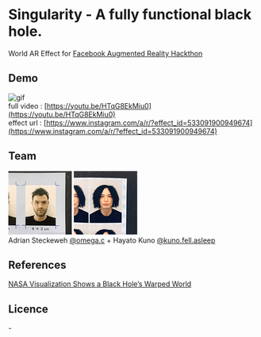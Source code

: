 # Singularity - A fully functional black hole.
World AR Effect for [Facebook Augmented Reality Hackthon](https://fbar1.devpost.com/)  

## Demo
![gif](./images/demo.gif)  
full video : [https://youtu.be/HTqG8EkMiu0](https://youtu.be/HTqG8EkMiu0)  
effect url : [https://www.instagram.com/a/r/?effect_id=533091900949674](https://www.instagram.com/a/r/?effect_id=533091900949674)  
<!-- 
* The glowing disk around the singlarity is called the accetion disk.
* The part below and above the singularity the part of the disk behind the black hole.  
* Because of the immense gravity of the singularity, the light gets bent and shows an image of the disk on top and bottom.  
* The gravitinal lens effect bends the light of the background around the singularity, creating a second image of objects.
* The wavelength of the light gets shortened the closer you get, shifting the color of the accetion disk from red to blue.
* Time also slows down the closer you are to the singularity.  
* The bright area on the left of the accretion disk is due to the relativistic Doppler effect.  
* The part moving towards the viewer is brighter than the part moving away.  
-->

<!-- 
## Patches  

![patches](./images/patches.png)  
_The black hole objects can be imported into a project with a single asp._ 

![gif](./images/demo2.gif)  
_Low load because 3D objects other than planes are not used._
-->

## Team
![omega](./images/omega.png) ![kuno](./images/kuno.png)  
Adrian Steckeweh [@omega.c](https://www.instagram.com/omega.c/) + Hayato Kuno [@kuno.fell.asleep](https://www.instagram.com/kuno.fell.asleep/)  

## References
[NASA Visualization Shows a Black Hole’s Warped World](https://www.nasa.gov/feature/goddard/2019/nasa-visualization-shows-a-black-hole-s-warped-world) 

## Licence 
_-_
